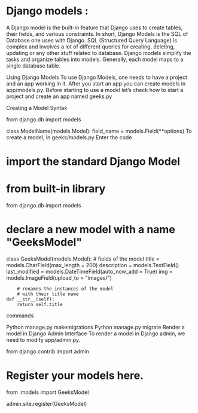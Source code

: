 # Django models :

A Django model is the built-in feature that Django uses to create tables, their fields, and various constraints. In short, Django Models is the SQL of Database one uses with Django. SQL (Structured Query Language) is complex and involves a lot of different queries for creating, deleting, updating or any other stuff related to database. Django models simplify the tasks and organize tables into models. Generally, each model maps to a single database table.

Using Django Models To use Django Models, one needs to have a project and an app working in it. After you start an app you can create models in app/models.py. Before starting to use a model let’s check how to start a project and create an app named geeks.py

Creating a Model Syntax

from django.db import models
        
class ModelName(models.Model):
        field_name = models.Field(**options)
To create a model, in geeks/models.py Enter the code

# import the standard Django Model 
# from built-in library 
from django.db import models 

# declare a new model with a name "GeeksModel" 
class GeeksModel(models.Model): 
		# fields of the model 
	title = models.CharField(max_length = 200) 
	description = models.TextField() 
	last_modified = models.DateTimeField(auto_now_add = True) 
	img = models.ImageField(upload_to = "images/") 

		# renames the instances of the model 
		# with their title name 
	def __str__(self): 
		return self.title 

commands

Python manage.py makemigrations
Python manage.py migrate
Render a model in Django Admin Interface To render a model in Django admin, we need to modify app/admin.py.

from django.contrib import admin 
	
# Register your models here. 
from .models import GeeksModel 
	
admin.site.register(GeeksModel) 